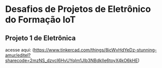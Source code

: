 # Desafios de Projetos de Eletrônico do Formação IoT

## Projeto 1 de Eletrônica

acesse aqui: (https://www.tinkercad.com/things/8icWvHdYeDz-stunning-amur/editel?sharecode=2mzNS_dzvcI6HvUYqIm1Jlb3NBdkIIe6toyX4kO6kHE)
